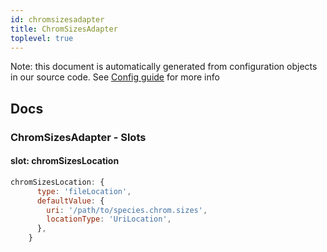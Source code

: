 ```yaml
---
id: chromsizesadapter
title: ChromSizesAdapter
toplevel: true
---
```


Note: this document is automatically generated from configuration objects in our
source code. See [Config guide](/docs/config_guide) for more info

## Docs

### ChromSizesAdapter - Slots

#### slot: chromSizesLocation

```js
chromSizesLocation: {
      type: 'fileLocation',
      defaultValue: {
        uri: '/path/to/species.chrom.sizes',
        locationType: 'UriLocation',
      },
    }
```
